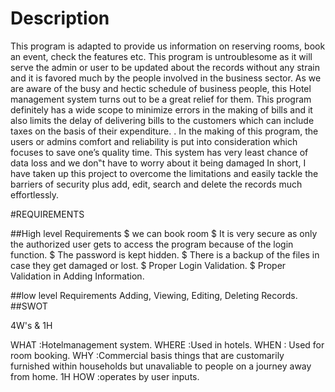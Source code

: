 # Description
This program is adapted to provide us information on reserving rooms, book an event, check the features etc. This program is untroublesome as it will serve the admin or user to be updated about the records without any strain and it is favored much by the people involved in the business sector. As we are aware of the busy and hectic schedule of business people, this Hotel management system turns out to be a great relief for them. This program definitely has a wide scope to minimize errors in the making of bills and it also limits the delay of delivering bills to the customers which can include taxes on the basis of their expenditure. . In the making of this program, the users or admins comfort and reliability is put into consideration which focuses to save one’s quality time.  This system has very least chance of data loss and we don‟t have to worry about it being damaged
In short, I have taken up this project to overcome the limitations and easily tackle the barriers of security plus add, edit, search and delete the records much effortlessly.



#REQUIREMENTS


##High level Requirements
$ we can book room
$ It is very secure as only the authorized user gets to access the program because of the login function.
$ The password is kept hidden.
$ There is a backup of the files in case they get damaged or lost.
$  Proper Login Validation.
$ Proper Validation in Adding Information.

##low level Requirements
Adding, Viewing, Editing, Deleting Records.
##SWOT


4W's & 1H

WHAT :Hotelmanagement system.
WHERE :Used in hotels.
WHEN : Used for room booking.
WHY :Commercial basis things that are customarily furnished within households but unavaliable to people on a journey away from home.
1H
HOW :operates by user inputs.
